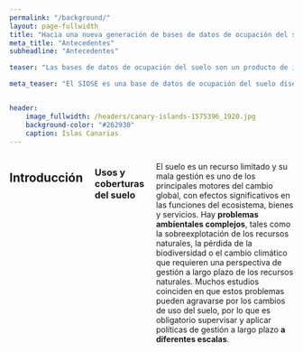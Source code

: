 ```yaml
---
permalink: "/background/"
layout: page-fullwidth
title: "Hacia una nueva generación de bases de datos de ocupación del suelo"
meta_title: "Antecedentes"
subheadline: "Antecedentes"

teaser: "Las bases de datos de ocupación del suelo son un producto de información básico para el conocimiento de este medio en el que vivimos. La Base de Datos SIOSE proporciona información básica y relevante para el análisis espacial y territorial de la situación actual española, información que resulta imprescindible para analizar el tipo de uso que se le ha venido  dando  al  suelo  en  España  y  para  planificar  de  forma  sostenible  el  desarrollo económico y social del hombre. "

meta_teaser: "El SIOSE es una base de datos de ocupación del suelo diseñada con una metodología de orientación a objetos."


header:
    image_fullwidth: /headers/canary-islands-1575396_1920.jpg
    background-color: "#262930"
    caption: Islas Canarias
---
```


<!--more-->

<div class="medium-8 medium-pull-4 columns" markdown="1">



## Introducción

### Usos y coberturas del suelo

El suelo es un recurso limitado y su mala gestión es uno de los principales motores del cambio global, con efectos significativos en las funciones del ecosistema, bienes y servicios. Hay **problemas ambientales complejos**, tales como la sobreexplotación de los recursos naturales, la pérdida de la biodiversidad o el cambio climático que requieren una perspectiva de gestión a largo plazo de los recursos naturales. Muchos estudios coinciden en que estos problemas pueden agravarse por los cambios de uso del suelo, por lo que es obligatorio supervisar y aplicar políticas de gestión a largo plazo **a diferentes escalas**.

</div><!-- /.medium-8.columns -->
</div><!-- /.row -->



